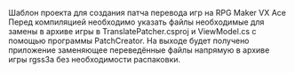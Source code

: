 Шаблон проекта для создания патча перевода игр на RPG Maker VX Ace
Перед компиляцией необходимо указать файлы необходимые для замены в архиве игры в TranslatePatcher.csproj и ViewModel.cs с помощью программы PatchCreator.
На выходе будет получено приложение заменяющее переведённые файлы напрямую в архиве игры rgss3a без необходимости распаковки.
